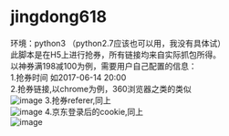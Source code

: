 # jingdong618

环境：python3 （python2.7应该也可以用，我没有具体试）</br>
此脚本是在H5上进行抢券，所有链接均来自实际抓包所得。</br>
以神券满198减100为例，需要用户自己配置的信息：</br>
1.抢券时间 如2017-06-14 20:00 </br>
2.抢券链接,以chrome为例，360浏览器之类的类似</br>
![image](https://github.com/hupujrs2017/jingdong618/blob/master/jingdong/image/QQ%E6%88%AA%E5%9B%BE20170614163745.png)
3.抢券referer,同上</br>
![image](https://github.com/hupujrs2017/jingdong618/blob/master/jingdong/image/QQ%E6%88%AA%E5%9B%BE20170614163841.png)
4.京东登录后的cookie,同上</br>
![image](https://github.com/hupujrs2017/jingdong618/blob/master/jingdong/image/QQ%E6%88%AA%E5%9B%BE20170614164003.png)
